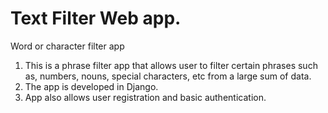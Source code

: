 # Text Filter Web app.
Word or character filter app
1) This is a phrase filter app that allows user to filter certain phrases such as, numbers, nouns, special characters, etc from a large sum of data.
2) The app is developed in Django.
3) App also allows user registration and basic authentication.
